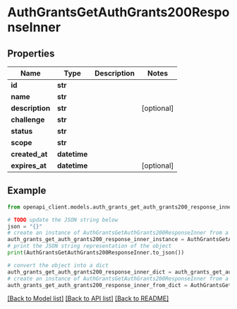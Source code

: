 # AuthGrantsGetAuthGrants200ResponseInner


## Properties

Name | Type | Description | Notes
------------ | ------------- | ------------- | -------------
**id** | **str** |  | 
**name** | **str** |  | 
**description** | **str** |  | [optional] 
**challenge** | **str** |  | 
**status** | **str** |  | 
**scope** | **str** |  | 
**created_at** | **datetime** |  | 
**expires_at** | **datetime** |  | [optional] 

## Example

```python
from openapi_client.models.auth_grants_get_auth_grants200_response_inner import AuthGrantsGetAuthGrants200ResponseInner

# TODO update the JSON string below
json = "{}"
# create an instance of AuthGrantsGetAuthGrants200ResponseInner from a JSON string
auth_grants_get_auth_grants200_response_inner_instance = AuthGrantsGetAuthGrants200ResponseInner.from_json(json)
# print the JSON string representation of the object
print(AuthGrantsGetAuthGrants200ResponseInner.to_json())

# convert the object into a dict
auth_grants_get_auth_grants200_response_inner_dict = auth_grants_get_auth_grants200_response_inner_instance.to_dict()
# create an instance of AuthGrantsGetAuthGrants200ResponseInner from a dict
auth_grants_get_auth_grants200_response_inner_from_dict = AuthGrantsGetAuthGrants200ResponseInner.from_dict(auth_grants_get_auth_grants200_response_inner_dict)
```
[[Back to Model list]](../README.md#documentation-for-models) [[Back to API list]](../README.md#documentation-for-api-endpoints) [[Back to README]](../README.md)


